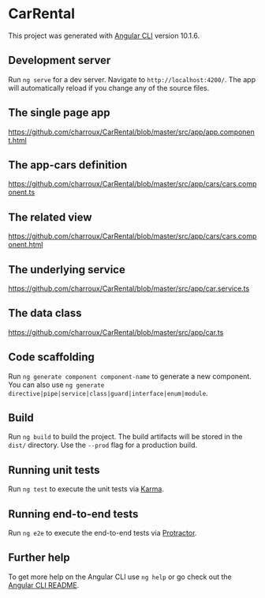 # CarRental

This project was generated with [Angular CLI](https://github.com/angular/angular-cli) version 10.1.6.

## Development server

Run `ng serve` for a dev server. Navigate to `http://localhost:4200/`. The app will automatically reload if you change any of the source files.

## The single page app

https://github.com/charroux/CarRental/blob/master/src/app/app.component.html

## The app-cars definition

https://github.com/charroux/CarRental/blob/master/src/app/cars/cars.component.ts

## The related view

https://github.com/charroux/CarRental/blob/master/src/app/cars/cars.component.html

## The underlying service

https://github.com/charroux/CarRental/blob/master/src/app/car.service.ts

## The data class

https://github.com/charroux/CarRental/blob/master/src/app/car.ts

## Code scaffolding

Run `ng generate component component-name` to generate a new component. You can also use `ng generate directive|pipe|service|class|guard|interface|enum|module`.

## Build

Run `ng build` to build the project. The build artifacts will be stored in the `dist/` directory. Use the `--prod` flag for a production build.

## Running unit tests

Run `ng test` to execute the unit tests via [Karma](https://karma-runner.github.io).

## Running end-to-end tests

Run `ng e2e` to execute the end-to-end tests via [Protractor](http://www.protractortest.org/).

## Further help

To get more help on the Angular CLI use `ng help` or go check out the [Angular CLI README](https://github.com/angular/angular-cli/blob/master/README.md).
